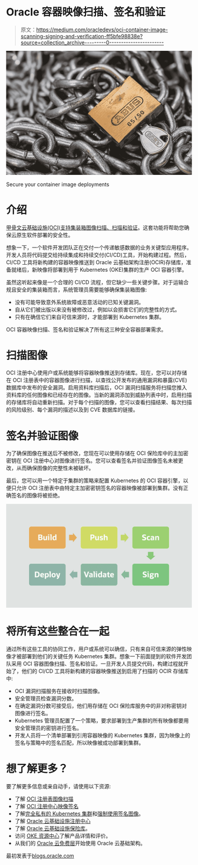 # Oracle 容器映像扫描、签名和验证

> 原文：<https://medium.com/oracledevs/oci-container-image-scanning-signing-and-verification-ff5bfe98838e?source=collection_archive---------0----------------------->

![](img/32ff6c55223df8c541e0de57640672ed.png)

Secure your container image deployments

# 介绍

[甲骨文云基础设施(OCI)支持集装箱图像扫描、扫描和验证](https://docs.oracle.com/en-us/iaas/releasenotes/changes/5ca9f543-9f4e-490e-8449-10edea050a74/)。这套功能将帮助您确保云原生软件部署的安全性。

想象一下，一个软件开发团队正在交付一个传递敏感数据的业务关键型应用程序。开发人员将代码提交给持续集成和持续交付(CI/CD)工具，开始构建过程。然后，CI/CD 工具将新构建的容器映像推送到 Oracle 云基础架构注册(OCIR)存储库，准备就绪后，新映像将部署到用于 Kubernetes (OKE)集群的生产 OCI 容器引擎。

虽然这听起来像是一个合理的 CI/CD 流程，但它缺少一些关键步骤。对于运输合规且安全的集装箱而言，系统管理员需要能够确保集装箱图像:

*   没有可能导致意外系统故障或恶意活动的已知关键漏洞。
*   自从它们被出版以来没有被修改过，例如以会损害它们的完整性的方式。
*   只有在确信它们来自可信来源时，才能部署到 Kubernetes 集群。

OCI 容器映像扫描、签名和验证解决了所有这三种安全容器部署需求。

# **扫描图像**

OCI 注册中心使用户或系统能够将容器映像推送到存储库。现在，您可以对存储在 OCI 注册表中的容器图像进行扫描，以查找公开发布的通用漏洞和暴露(CVE)数据库中发布的安全漏洞。启用资料库扫描后，OCI 漏洞扫描服务将扫描您推入资料库的任何图像和已经存在的图像。当新的漏洞添加到威胁列表中时，启用扫描的存储库将自动重新扫描。对于每个扫描的图像，您可以查看扫描结果、每次扫描的风险级别、每个漏洞的描述以及到 CVE 数据库的链接。

# **签名并验证图像**

为了确保图像在推送后不被修改，您现在可以使用存储在 OCI 保险库中的主加密密钥在 OCI 注册中心对图像进行签名。您可以查看签名并验证图像签名未被更改，从而确保图像的完整性未被破坏。

最后，您可以用一个特定于集群的策略来配置 Kubernetes 的 OCI 容器引擎，以便只允许 OCI 注册表中由特定主加密密钥签名的容器映像被部署到集群。没有正确签名的图像将被拒绝。

![](img/af28026c05d8543e09ba25b6eec459a9.png)

# **将所有这些整合在一起**

通过所有这些工具的协同工作，用户或系统可以确信，只有来自可信来源的弹性映像才被部署到他们的关键任务 Kubernetes 集群。想象一下前面提到的软件开发团队采用 OCI 容器图像扫描、签名和验证。一旦开发人员提交代码，构建过程就开始了，他们的 CI/CD 工具将新构建的容器映像推送到启用了扫描的 OCIR 存储库中:

*   OCI 漏洞扫描服务在接收时扫描图像。
*   安全管理员检查漏洞分数。
*   在确定漏洞分数可接受后，他们用存储在 OCI 保险库服务中的非对称密钥对图像进行签名。
*   Kubernetes 管理员配置了一个策略，要求部署到生产集群的所有映像都要用安全管理员的密钥进行签名。
*   开发人员将一个清单部署到引用容器映像的 Kubernetes 集群，因为映像上的签名与策略中的签名匹配，所以映像被成功部署到集群。

# **想了解更多？**

要了解更多信息或亲自动手，请使用以下资源:

*   了解 [OCI 注册表图像扫描](https://docs.oracle.com/en-us/iaas/Content/Registry/Tasks/registryscanningimagesforvulnerabilities.htm)
*   了解 [OCI 注册中心映像签名](https://docs.oracle.com/en-us/iaas/Content/Registry/Tasks/registrysigningimages_topic.htm)
*   了解[完全私有的 Kubernetes 集群](https://docs.oracle.com/en-us/iaas/Content/ContEng/Concepts/contengclustersnodes.htm)和[强制使用签名图像](https://docs.oracle.com/iaas/Content/ContEng/Tasks/contengenforcingsignedimagesfromocir.html)。
*   了解 [Oracle 云基础设施注册中心](https://docs.oracle.com/en-us/iaas/Content/Registry/Concepts/registryoverview.htm)
*   了解 [Oracle 云基础设施保险库](https://docs.oracle.com/en-us/iaas/Content/KeyManagement/Concepts/keyoverview.htm)。
*   访问 [OKE 资源中心](http://www.oracle.com/cloud-native/container-engine-kubernetes/)了解产品详情和评价。
*   从我们的 [Oracle 云免费层](https://www.oracle.com/cloud/free/)开始使用 Oracle 云基础架构。

最初发表于[blogs.oracle.com](https://blogs.oracle.com/cloud-infrastructure/post/oracle-cloud-infrastructure-container-image-scanning-signing-and-verification)